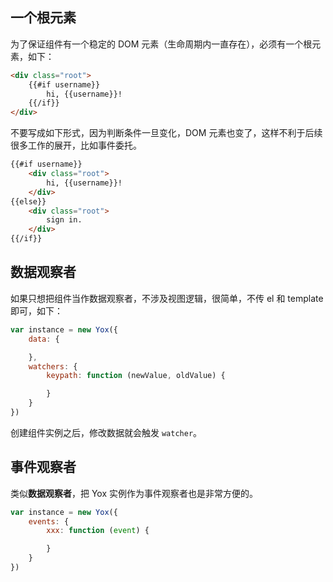 ## 一个根元素

为了保证组件有一个稳定的 DOM 元素（生命周期内一直存在），必须有一个根元素，如下：

```html
<div class="root">
    {{#if username}}
        hi, {{username}}!
    {{/if}}
</div>
```

不要写成如下形式，因为判断条件一旦变化，DOM 元素也变了，这样不利于后续很多工作的展开，比如事件委托。

```html
{{#if username}}
    <div class="root">
        hi, {{username}}!
    </div>
{{else}}
    <div class="root">
        sign in.
    </div>
{{/if}}
```

## 数据观察者

如果只想把组件当作数据观察者，不涉及视图逻辑，很简单，不传 el 和 template 即可，如下：

```js
var instance = new Yox({
    data: {

    },
    watchers: {
        keypath: function (newValue, oldValue) {

        }
    }
})
```

创建组件实例之后，修改数据就会触发 `watcher`。

## 事件观察者

类似**数据观察者**，把 Yox 实例作为事件观察者也是非常方便的。

```js
var instance = new Yox({
    events: {
        xxx: function (event) {

        }
    }
})
```



